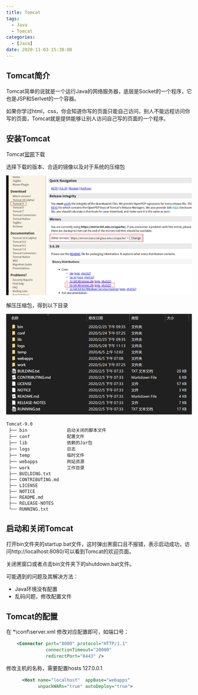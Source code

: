 ```yaml
---
title: Tomcat
tags:
  - Java
  - Tomcat
categories:
  - [Java]
date: 2020-11-03 15:38:08
---
```


## Tomcat简介

Tomcat简单的说就是一个运行Java的网络服务器，底层是Socket的一个程序，它也是JSP和Serlvet的一个容器。

如果你学过html，css，你会知道你写的页面只能自己访问，别人不能远程访问你写的页面，Tomcat就是提供能够让别人访问自己写的页面的一个程序。

## 安装Tomcat

Tomcat[官网](http://tomcat.apache.org/)下载

选择下载的版本、合适的镜像以及对于系统的压缩包

![Tomcat官网下载](../图片/JavaEE-01-Tomcat/Tomcat官网下载.png)

解压压缩包，得到以下目录

![Tomcat文件夹目录](../图片/JavaEE-01-Tomcat/Tomcat文件夹目录.png)

```
Tomcat-9.0
 ├── bin               启动关闭的脚本文件
 ├── conf              配置文件
 ├── lib               依赖的Jar包
 ├── logs              日志
 ├── temp              临时文件
 ├── webapps           网站资源   
 ├── work              工作目录
 ├── BUILDING.txt
 ├── CONTRIBUTING.md
 ├── LICENSE
 ├── NOTICE
 ├── README.md
 ├── RELEASE-NOTES
 └── RUNNING.txt
```

## 启动和关闭Tomcat

打开bin文件夹的startup.bat文件，这时弹出黑窗口且不报错，表示启动成功，访问http://localhost:8080/可以看到Tomcat的欢迎页面。

关闭黑窗口或者点击bin文件夹下的shutdown.bat文件。

可能遇到的问题及其解决方法：

+ Java环境没有配置
+ 乱码问题，修改配置文件

## Tomcat的配置

在 *\conf\server.xml 修改对应配置即可，如端口号：

```xml
    <Connector port="8080" protocol="HTTP/1.1"
               connectionTimeout="20000"
               redirectPort="8443" />
```

修改主机的名称，需要配置hosts 127.0.0.1

```xml
      <Host name="localhost"  appBase="webapps"
            unpackWARs="true" autoDeploy="true">
```








